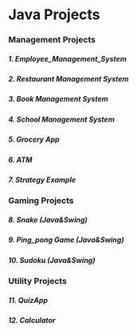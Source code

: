 # Java Projects


### Management Projects 
##### 1. Employee_Management_System
##### 2. Restaurant Management System
##### 3. Book Management System
##### 4. School Management System
##### 5. Grocery App
##### 6. ATM
##### 7. Strategy Example

### Gaming Projects
##### 8. Snake (Java&Swing)
##### 9. Ping_pong Game (Java&Swing)
##### 10. Sudoku (Java&Swing)

### Utility Projects
##### 11. QuizApp
##### 12. Calculator

